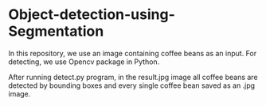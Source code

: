 # Object-detection-using-Segmentation
In this repository, we use an image containing coffee beans as an input. For detecting, we use Opencv package in Python.

After running detect.py program, in the result.jpg image all coffee beans are detected by bounding boxes and every single coffee bean saved as an .jpg image.
